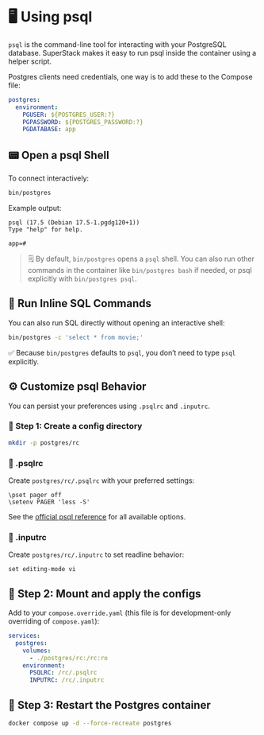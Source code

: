 # 🖥️ Using psql

`psql` is the command-line tool for interacting with your PostgreSQL database.
SuperStack makes it easy to run psql inside the container using a helper
script.

Postgres clients need credentials, one way is to add these to the Compose file:

```yaml title="db/compose.yaml"
postgres:
  environment:
    PGUSER: ${POSTGRES_USER:?}
    PGPASSWORD: ${POSTGRES_PASSWORD:?}
    PGDATABASE: app
```

## 📟 Open a psql Shell

To connect interactively:

```sh
bin/postgres
```

Example output:

```
psql (17.5 (Debian 17.5-1.pgdg120+1))
Type "help" for help.

app=#
```

> 🗒️ By default, `bin/postgres` opens a `psql` shell. You can also run other
> commands in the container like `bin/postgres bash` if needed, or psql
> explicitly with `bin/postgres psql`.

## 🔹 Run Inline SQL Commands

You can also run SQL directly without opening an interactive shell:

```sh
bin/postgres -c 'select * from movie;'
```

✅ Because `bin/postgres` defaults to `psql`, you don’t need to type `psql`
explicitly.

## ⚙️ Customize psql Behavior

You can persist your preferences using `.psqlrc` and `.inputrc`.

### 🔧 Step 1: Create a config directory

```sh
mkdir -p postgres/rc
```

### 📄 .psqlrc

Create `postgres/rc/.psqlrc` with your preferred settings:

```
\pset pager off
\setenv PAGER 'less -S'
```

See the [official psql
reference](https://www.postgresql.org/docs/current/app-psql.html) for all
available options.

### 📄 .inputrc

Create `postgres/rc/.inputrc` to set readline behavior:

```
set editing-mode vi
```

## 🔗 Step 2: Mount and apply the configs

Add to your `compose.override.yaml` (this file is for development-only
overriding of `compose.yaml`):

```yaml title="compose.override.yaml"
services:
  postgres:
    volumes:
      - ./postgres/rc:/rc:ro
    environment:
      PSQLRC: /rc/.psqlrc
      INPUTRC: /rc/.inputrc
```

## 🔁 Step 3: Restart the Postgres container

```sh
docker compose up -d --force-recreate postgres
```
